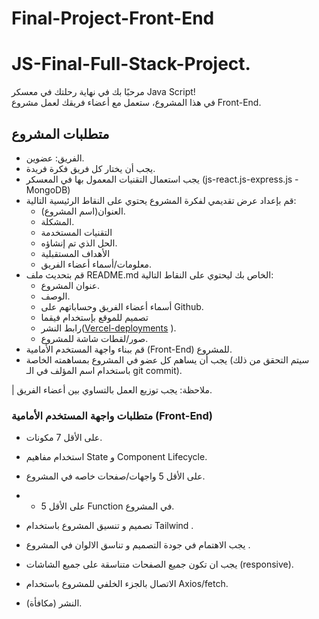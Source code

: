 # Final-Project-Front-End


# JS-Final-Full-Stack-Project.
مرحبًا بك في نهاية رحلتك في معسكر  Java Script!
<br/>
في هذا المشروع، ستعمل مع أعضاء فريقك  لعمل مشروع Front-End.
<br/>


## متطلبات المشروع
- الفريق: عضوين.
- يجب أن يختار كل فريق فكرة فريدة.
- يجب استعمال التقنيات المعمول بها في المعسكر (js-react.js-express.js - MongoDB)
- قم بإعداد عرض تقديمي لفكرة المشروع يحتوي على النقاط الرئيسية التالية:
  - العنوان(اسم المشروع).
  - المشكلة.
  - التقنيات المستخدمة
  - الحل الذي تم إنشاؤه.
  - الأهداف المستقبلية
  - معلومات/أسماء أعضاء الفريق.
- قم بتحديث ملف README.md الخاص بك ليحتوي على النقاط التالية:
  - عنوان المشروع.
  - الوصف.
  - أسماء أعضاء الفريق وحساباتهم على Github.
  - تصميم للموقع بإستخدام فيقما
  - رابط النشر([Vercel-deployments](https://github.com/Tuwaiq-Academy-Training/Vercel-deployments)
).
  - صور/لقطات شاشة للمشروع.
- قم ببناء واجهة المستخدم الأمامية (Front-End) للمشروع.
- يجب أن يساهم كل عضو في المشروع بمساهمته الخاصة (سيتم التحقق من ذلك باستخدام اسم المؤلف في الـ git commit).

| ملاحظة: يجب توزيع العمل بالتساوي بين أعضاء الفريق.

### متطلبات واجهة المستخدم الأمامية (Front-End)
- على الأقل 7 مكونات.
- استخدام مفاهيم State و Component Lifecycle.
- على الأقل 5 واجهات/صفحات خاصه في المشروع.
- - على الأقل 5 Function  في المشروع.

- تصميم و تنسيق المشروع باستخدام  Tailwind .
- يجب الاهتمام في جودة التصميم و تناسق الالوان في المشروع .
- يجب ان تكون جميع الصفحات متناسقة على جميع الشاشات (responsive).
- الاتصال بالجزء الخلفي للمشروع باستخدام Axios/fetch.
- النشر (مكافأة).
